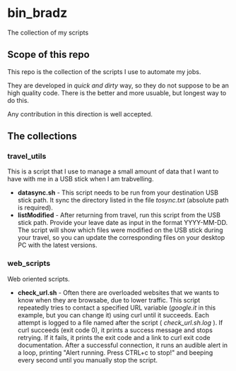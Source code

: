 # bin_bradz
The collection of my scripts

## Scope of this repo

This repo is the collection of the scripts I use to automate my jobs.

They are developed in *quick and dirty* way, so they do not suppose to be an high quality code. There is the better and more usuable, but longest way to do this.

Any contribution in this direction is well accepted.

## The collections

### travel_utils

This is a script that I use to manage a small amount of data that I want to have with me in a USB stick when I am trabvelling.

- **datasync.sh** - This script needs to be run from your destination USB stick path. It sync the directory listed in the file *tosync.txt* (absolute path is required).
- **listModified** - After returning from travel, run this script from the USB stick path. Provide your leave date as input in the format YYYY-MM-DD. The script will show which files were modified on the USB stick during your travel, so you can update the corresponding files on your desktop PC with the latest versions.

### web_scripts

Web oriented scripts.

 - **check_url.sh** - Often there are overloaded websites that we wants to know when they are browsabe, due to lower traffic.
This script repeatedly tries to contact a specified URL variable (*google.it* in this example, but you can change it) using curl until it succeeds.
Each attempt is logged to a file named after the script ( *check_url.sh.log* ).
If curl succeeds (exit code 0), it prints a success message and stops retrying.
If it fails, it prints the exit code and a link to curl exit code documentation.
After a successful connection, it runs an audible alert in a loop, printing "Alert running. Press CTRL+c to stop!" and beeping every second until you manually stop the script.